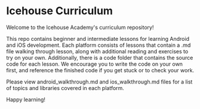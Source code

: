 # Icehouse Curriculum

Welcome to the Icehouse Academy's curriculum repository! 

This repo contains beginner and intermediate lessons for learning Android and iOS development. Each platform consists of lessons that contain a .md file walking through lesson, along with additional reading and exercises to try on your own. Additionally, there is a code folder that contains the source code for each lesson. We encourage you to write the code on your own first, and reference the finished code if you get stuck or to check your work. 

Please view android_walkthrough.md and ios_walkthrough.md files for a list of topics and libraries covered in each platform.

Happy learning!
